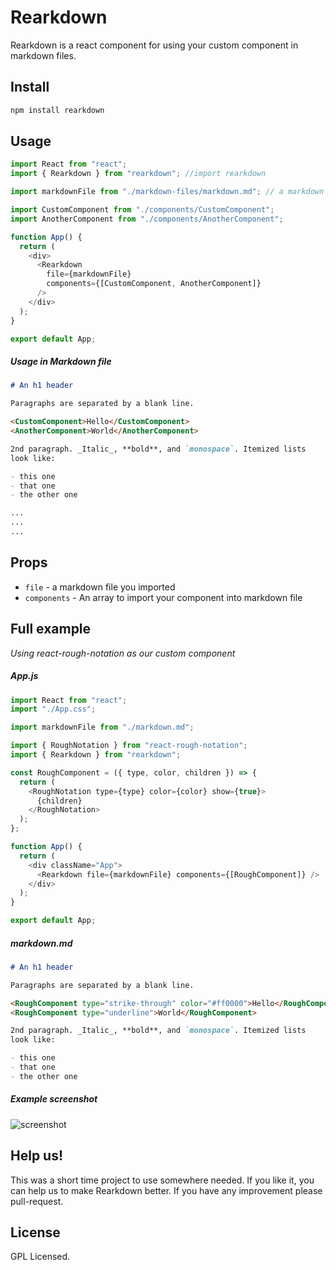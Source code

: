 # Rearkdown

Rearkdown is a react component for using your custom component in markdown files.

## Install

```bash
npm install rearkdown
```

## Usage

```js
import React from "react";
import { Rearkdown } from "rearkdown"; //import rearkdown

import markdownFile from "./markdown-files/markdown.md"; // a markdown file

import CustomComponent from "./components/CustomComponent";
import AnotherComponent from "./components/AnotherComponent";

function App() {
  return (
    <div>
      <Rearkdown
        file={markdownFile}
        components={[CustomComponent, AnotherComponent]}
      />
    </div>
  );
}

export default App;
```

##### Usage in Markdown file

```md
# An h1 header

Paragraphs are separated by a blank line.

<CustomComponent>Hello</CustomComponent>
<AnotherComponent>World</AnotherComponent>

2nd paragraph. _Italic_, **bold**, and `monospace`. Itemized lists
look like:

- this one
- that one
- the other one

...
...
...
```

## Props

- `file` - a markdown file you imported
- `components` - An array to import your component into markdown file

## Full example

_Using react-rough-notation as our custom component_

##### App.js

```js
import React from "react";
import "./App.css";

import markdownFile from "./markdown.md";

import { RoughNotation } from "react-rough-notation";
import { Rearkdown } from "rearkdown";

const RoughComponent = ({ type, color, children }) => {
  return (
    <RoughNotation type={type} color={color} show={true}>
      {children}
    </RoughNotation>
  );
};

function App() {
  return (
    <div className="App">
      <Rearkdown file={markdownFile} components={[RoughComponent]} />
    </div>
  );
}

export default App;
```

##### markdown.md

```md
# An h1 header

Paragraphs are separated by a blank line.

<RoughComponent type="strike-through" color="#ff0000">Hello</RoughComponent>
<RoughComponent type="underline">World</RoughComponent>

2nd paragraph. _Italic_, **bold**, and `monospace`. Itemized lists
look like:

- this one
- that one
- the other one
```

##### Example screenshot

![screenshot](https://i.ibb.co/0j61qvX/Screenshot-20200910-174254.png)

## Help us!

This was a short time project to use somewhere needed. If you like it, you can help us to make Rearkdown better. If you have any improvement please pull-request.

## License

GPL Licensed.
